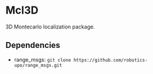 # Mcl3D

3D Montecarlo localization package.

## Dependencies

 - range_msgs: ```git clone https://github.com/robotics-upo/range_msgs.git```
